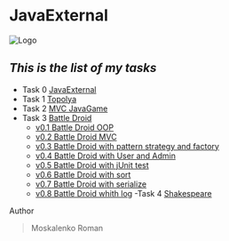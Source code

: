 #      JavaExternal
![Logo](https://scontent.fiev13-1.fna.fbcdn.net/v/t1.0-9/70165106_860732564321975_4740862644527824896_n.jpg?_nc_cat=101&_nc_ohc=Rxh8_u4TMZUAX_qwRQC&_nc_ht=scontent.fiev13-1.fna&oh=a4a9a65634a44a0aed636c1b20c1a954&oe=5EC77E0B)
## *This is the list of my tasks*
- Task 0 [JavaExternal](https://github.com/Roma17072/JavaExternal)
- Task 1 [Topolya](https://github.com/Roma17072/JavaExternal02)
- Task 2 [MVC JavaGame](https://github.com/Roma17072/JavaExternal/tree/JavaGame)
- Task 3 [Battle Droid](https://github.com/Roma17072/BattleDroid)
  * [v0.1 Battle Droid OOP](https://github.com/Roma17072/BattleDroid)
  * [v0.2 Battle Droid MVC](https://github.com/Roma17072/BattleDroid/tree/BattleDroidVer2)
  * [v0.3 Battle Droid with pattern strategy and factory](https://github.com/Roma17072/BattleDroid/tree/BattleDroidVer3)
  * [v0.4 Battle Droid with User and Admin](https://github.com/Roma17072/BattleDroid/tree/BattleDroidVer4)
  * [v0.5 Battle Droid with jUnit test](https://github.com/Roma17072/BattleDroid/tree/BattleDroidver5)
  * [v0.6 Battle Droid with sort](https://github.com/Roma17072/BattleDroid/tree/BattleDroidVersion6)
  * [v0.7 Battle Droid with serialize](https://github.com/Roma17072/BattleDroid/tree/BattleDroidVersion7)
  * [v0.8 Battle Droid whith log](https://github.com/Roma17072/BattleDroid/tree/BattleDroidVer8)
 -Task 4 [Shakespeare](https://github.com/Roma17072/shakespeareJava)
 


Author
> Moskalenko Roman
